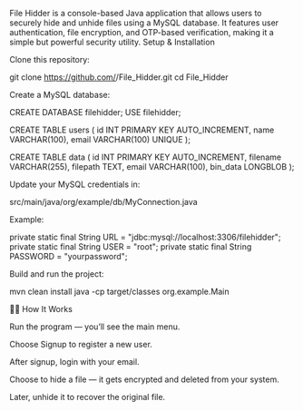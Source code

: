File Hidder is a console-based Java application that allows users to securely hide and unhide files using a MySQL database.
It features user authentication, file encryption, and OTP-based verification, making it a simple but powerful security utility.
Setup & Installation

Clone this repository:

git clone https://github.com/<your-username>/File_Hidder.git
cd File_Hidder


Create a MySQL database:

CREATE DATABASE filehidder;
USE filehidder;

CREATE TABLE users (
    id INT PRIMARY KEY AUTO_INCREMENT,
    name VARCHAR(100),
    email VARCHAR(100) UNIQUE
);

CREATE TABLE data (
    id INT PRIMARY KEY AUTO_INCREMENT,
    filename VARCHAR(255),
    filepath TEXT,
    email VARCHAR(100),
    bin_data LONGBLOB
);


Update your MySQL credentials in:

src/main/java/org/example/db/MyConnection.java


Example:

private static final String URL = "jdbc:mysql://localhost:3306/filehidder";
private static final String USER = "root";
private static final String PASSWORD = "yourpassword";


Build and run the project:

mvn clean install
java -cp target/classes org.example.Main

🧑‍💻 How It Works

Run the program — you’ll see the main menu.

Choose Signup to register a new user.

After signup, login with your email.

Choose to hide a file — it gets encrypted and deleted from your system.

Later, unhide it to recover the original file.
